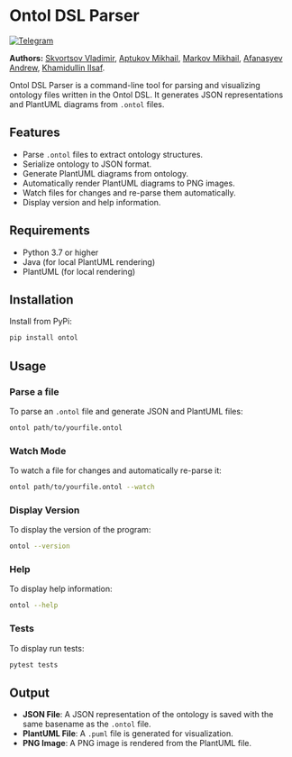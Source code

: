 # Ontol DSL Parser

[![Telegram](https://img.shields.io/pypi/dm/ontol.svg?label=Pypi%20downloads)](https://pypi.org/project/ontol/)

**Authors:**
[Skvortsov Vladimir](https://github.com/vladimir-skvortsov),
[Aptukov Mikhail](https://github.com/LuckyAm20),
[Markov Mikhail](https://github.com/eagerbeaver04),
[Afanasyev Andrew](https://github.com/afafos),
[Khamidullin Ilsaf](https://github.com/Ilsaffff).

Ontol DSL Parser is a command-line tool for parsing and visualizing ontology files written in the Ontol DSL. It generates JSON representations and PlantUML diagrams from `.ontol` files.

## Features

-  Parse `.ontol` files to extract ontology structures.
-  Serialize ontology to JSON format.
-  Generate PlantUML diagrams from ontology.
-  Automatically render PlantUML diagrams to PNG images.
-  Watch files for changes and re-parse them automatically.
-  Display version and help information.

## Requirements

-  Python 3.7 or higher
-  Java (for local PlantUML rendering)
-  PlantUML (for local rendering)

## Installation

Install from PyPi:

```bash
pip install ontol
```

## Usage

### Parse a file

To parse an `.ontol` file and generate JSON and PlantUML files:

```bash
ontol path/to/yourfile.ontol
```

### Watch Mode

To watch a file for changes and automatically re-parse it:

```bash
ontol path/to/yourfile.ontol --watch
```

### Display Version

To display the version of the program:

```bash
ontol --version
```

### Help

To display help information:

```bash
ontol --help
```

### Tests

To display run tests:

```bash
pytest tests
```

## Output

- **JSON File**: A JSON representation of the ontology is saved with the same basename as the `.ontol` file.
- **PlantUML File**: A `.puml` file is generated for visualization.
- **PNG Image**: A PNG image is rendered from the PlantUML file.
